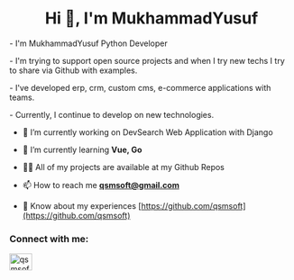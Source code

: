 <h1 align="center">Hi 👋, I'm MukhammadYusuf</h1>
 
  <p> - I'm MukhammadYusuf Python Developer </p>
  <p> - I'm trying to support open source projects and when I try new techs I try to share via Github with examples. </p>
  <p> - I've developed erp, crm, custom cms, e-commerce applications with teams. </p>
  <p> - Currently, I continue to develop on new technologies.</p>

- 🔭 I’m currently working on DevSearch Web Application with Django

- 🌱 I’m currently learning **Vue, Go**

- 👨‍💻 All of my projects are available at my Github Repos

- 📫 How to reach me **qsmsoft@gmail.com**

- 📄 Know about my experiences [https://github.com/qsmsoft](https://github.com/qsmsoft)


<h3 align="left">Connect with me:</h3>
    <p align="left">
        <a href="https://linkedin.com/in/qsmosft" target="blank"><img align="center" src="https://raw.githubusercontent.com/rahuldkjain/github-profile-readme-generator/master/src/images/icons/Social/linked-in-alt.svg" alt="qsmsoft" height="30" width="40" /></a>
    </p>
